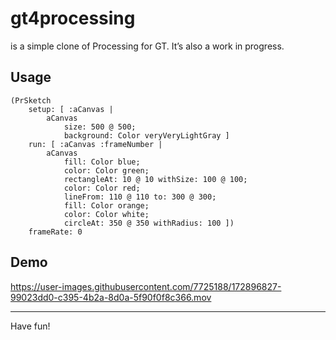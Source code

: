 # gt4processing

is a simple clone of Processing for GT. It’s also a work in progress.

## Usage

```smalltalk
(PrSketch
	setup: [ :aCanvas | 
		aCanvas
			size: 500 @ 500;
			background: Color veryVeryLightGray ]
	run: [ :aCanvas :frameNumber | 
		aCanvas
			fill: Color blue;
			color: Color green;
			rectangleAt: 10 @ 10 withSize: 100 @ 100;
			color: Color red;
			lineFrom: 110 @ 110 to: 300 @ 300;
			fill: Color orange;
			color: Color white;
			circleAt: 350 @ 350 withRadius: 100 ])
	frameRate: 0
```

## Demo

https://user-images.githubusercontent.com/7725188/172896827-99023dd0-c395-4b2a-8d0a-5f90f0f8c366.mov

<hr/>

Have fun!
